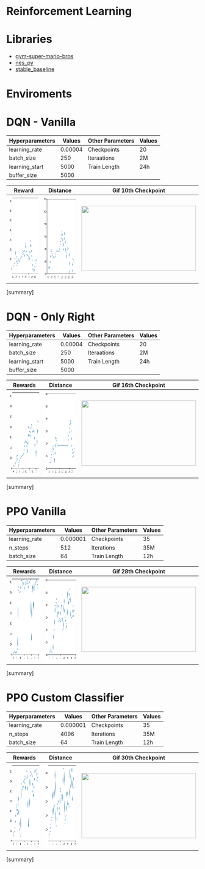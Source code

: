 # Reinforcement Learning

# Libraries

- [gym-super-mario-bros](https://pypi.org/project/gym-super-mario-bros/)
- [nes_py](https://pypi.org/project/nes-py/)
- [stable_baseline](https://stable-baselines3.readthedocs.io/en/master/index.html)

# Enviroments


# DQN - Vanilla

| Hyperparameters | Values    | Other Parameters | Values |
| ------------ | ------------ | ------------ | ------------ |
|  learning_rate  |  0.00004 | Checkpoints | 20  |
|  batch_size | 250  | Iteraations | 2M   |
|  learning_start | 5000  |  Train Length | 24h  |
| buffer_size |  5000 | 


 
| Reward | Distance    | Gif 10th Checkpoint    | 
| ------------ | ------------ | ------------ |
| <img src="/1_DQN_VAN/rewards.png" width="500" height="221">  |  <img src="/1_DQN_VAN/max_distance.png" width="500" height="221">  | <img src="/1_DQN_VAN/10_31.gif" width="300" height="170">  |


[summary]

# DQN - Only Right

| Hyperparameters | Values    | Other Parameters | Values |
| ------------ | ------------ | ------------ | ------------ |
|  learning_rate  |  0.00004 | Checkpoints | 20  |
|  batch_size | 250  | Iteraations | 2M   |
|  learning_start | 5000  |  Train Length | 24h  |
| buffer_size |  5000 | 


| Rewards | Distance    | Gif 16th Checkpoint    | 
| ------------ | ------------ | ------------ |
| <img src="/2_DQN_OR/rewards.png" width="500" height="221">  |  <img src="/2_DQN_OR/max_distance.png" width="500" height="221">  | <img src="/2_DQN_OR/16_32.gif" width="300" height="170">  |


[summary]

# PPO Vanilla

| Hyperparameters | Values    | Other Parameters | Values |
| ------------ | ------------ | ------------ | ------------ |
|  learning_rate  |  0.000001 | Checkpoints | 35  |
|  n_steps | 512  | Iterations | 35M   |
|  batch_size | 64 |  Train Length | 12h  |


| Rewards | Distance    | Gif 28th Checkpoint    | 
| ------------ | ------------ | ------------ |
| <img src="/3_PPO_VAN/rewards.png" width="500" height="221">  |  <img src="/3_PPO_VAN/max_distance.png" width="500" height="221">  | <img src="/3_PPO_VAN/30_28.gif" width="300" height="170">  |

[summary]

# PPO Custom Classifier

| Hyperparameters | Values    | Other Parameters | Values |
| ------------ | ------------ | ------------ | ------------ |
|  learning_rate  |  0.000001 | Checkpoints | 35  |
|  n_steps | 4096  | Iterations | 35M   |
|  batch_size | 64 |  Train Length | 12h  |


| Rewards | Distance    | Gif 30th Checkpoint    | 
| ------------ | ------------ | ------------ |
| <img src="/4_PPO_CL2/rewards.png" width="500" height="221">  |  <img src="/4_PPO_CL2/max_distance.png" width="500" height="221">  | <img src="/4_PPO_CL2/30_25.gif" width="300" height="170">  |

[summary]